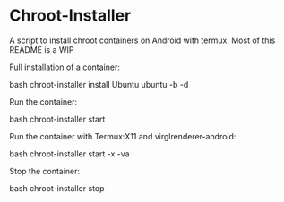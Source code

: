 # Chroot-Installer

A script to install chroot containers on Android with termux. Most of this README is a WIP

Full installation of a container:

bash chroot-installer install Ubuntu ubuntu -b -d

Run the container:

bash chroot-installer start 

Run the container with Termux:X11 and virglrenderer-android:

bash chroot-installer start -x -va

Stop the container:

bash chroot-installer stop

